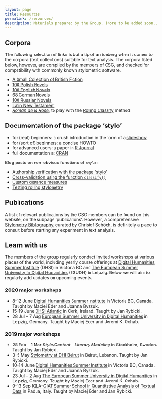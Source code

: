 ```yaml
---
layout: page
title: Resources
permalink: /resources/
description: Materials prepared by the Group. (More to be added soon...).
---
```




## Corpora

The following selection of links is but a tip of an iceberg when it comes to the corpora (text collections) suitable for text analysis. The corpora listed below, however, are compiled by the members of CSG, and checked for compatibility with commonly known stylometric software. 

* [A Small Collection of British Fiction](https://github.com/computationalstylistics/A_Small_Collection_of_British_Fiction)
* [100 Polish Novels](https://github.com/computationalstylistics/100_polish_novels)
* [100 English Novels](https://github.com/computationalstylistics/100_english_novels)
* [68 German Novels](https://github.com/computationalstylistics/68_german_novels)
* [100 Russian Novels](https://github.com/JoannaBy/RussianNovels)
* [Latin New Testament](https://github.com/computationalstylistics/NT_Vulgate)
* [_Roman de la Rose_](https://github.com/computationalstylistics/RdlR_for_rolling_classify), to play with the [Rolling Classify](https://computationalstylistics.github.io/projects/rolling-stylometry/) method



## Documentation of the package ‘stylo’

* for (real) beginners: a crush introduction in the form of a [slideshow](https://computationalstylistics.github.io/stylo_nutshell/)
* for (sort of) beginners: a concise [HOWTO](https://sites.google.com/site/computationalstylistics/stylo/stylo_howto.pdf)
* for advanced users: a paper in [R Journal](https://journal.r-project.org/archive/2016/RJ-2016-007/RJ-2016-007.pdf)
* full documentation at [CRAN](https://cran.r-project.org/web/packages/stylo/stylo.pdf)

Blog posts on non-obvious functions of `stylo`:

* [Authorship verification with the package 'stylo'](https://computationalstylistics.github.io/blog/imposters/)
* [Cross-validation using the function `classify()`](https://computationalstylistics.github.io/blog/cross-validation/)
* [Custom distance measures](https://computationalstylistics.github.io/blog/custom_distances/)
* [Testing rolling stylometry](https://computationalstylistics.github.io/blog/rolling_stylometry/)



## Publications

A list of relevant publications by the CSG members can be found on this website, on the subpage ‘publications‘. However, a comprehensive [Stylometry Bibliography](https://www.zotero.org/groups/643516/stylometry_bibliography), curated by Christof Schöch, is definitely a place to consult before starting any experiment in text analysis.



## Learn with us

The members of the group regularly conduct invited workshops at various places of the world, including yearly course offerings at [Digital Humanities Summer Institute](http://www.dhsi.org/index.php) (DHSI) in Victoria BC and [The European Summer University in Digital Humanities](http://www.culingtec.uni-leipzig.de/ESU_C_T/node/97) (ESUDH) in Leipzig.
Below we will aim to regularly add updates on upcoming events.

### 2020 major workshops

* 8–12 June [Digital Humanities Summer Institute](http://www.dhsi.org/index.php) in Victoria BC, Canada. Taught by Maciej Eder and Joanna Byszuk.  
* 15–19 June [DHSI Atlantic](https://www.ucc.ie/en/dhsiatlantic/) in Cork, Ireland. Taught by Jan Rybicki.  
* 28 Jul – 7 Aug [European Summer University in Digital Humanities](http://esu.culintec.de/?q=node/97) in Leipzig, Germany. Taught by Maciej Eder and Jeremi K. Ochab.

### 2019 major workshops 

* 28 Feb – 1 Mar _Style/Content – Literary Modeling_ in Stockholm, Sweden. Taught by Jan Rybicki.  
* 3–5 May [Stylometry at DHI Beirut](https://dhibeirut.wordpress.com/) in Beirut, Lebanon. Taught by Jan Rybicki.  
* 10–14 June [Digital Humanities Summer Institute](http://www.dhsi.org/index.php) in Victoria BC, Canada. Taught by Maciej Eder and Joanna Byszuk.  
* 23 Jul – 2 Aug [The European Summer University in Digital Humanities](http://www.culingtec.uni-leipzig.de/ESU_C_T/node/97) in Leipzig, Germany. Taught by Maciej Eder and Jeremi K. Ochab.    
* 9–13 Sep [IQLA-GIAT Summer School in Quantitative Analysis of Textual Data](http://www.giat.org/?page_id=11&lang=en) in Padua, Italy. Taught by Maciej Eder and Jan Rybicki.  

